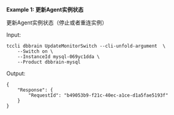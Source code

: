 **Example 1: 更新Agent实例状态**

更新Agent实例状态（停止或者重连实例）

Input: 

```
tccli dbbrain UpdateMonitorSwitch --cli-unfold-argument  \
    --Switch on \
    --InstanceId mysql-069yc1dda \
    --Product dbbrain-mysql
```

Output: 
```
{
    "Response": {
        "RequestId": "b49053b9-f21c-40ec-a1ce-d1a5fae5193f"
    }
}
```

